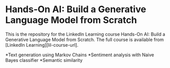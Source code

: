 # Hands-On AI: Build a Generative Language Model from Scratch
This is the repository for the LinkedIn Learning course Hands-On AI: Build a Generative Language Model from Scratch. The full course is available from [LinkedIn Learning][lil-course-url].

*Text generation using Markov Chains
*Sentiment analysis with Naive Bayes classifier
*Semantic similarity
